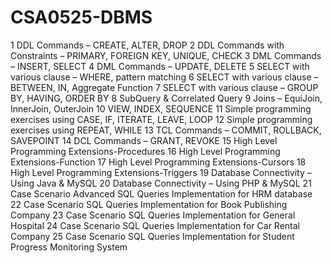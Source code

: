 # CSA0525-DBMS
1	DDL Commands – CREATE, ALTER, DROP
2	DDL Commands with Constraints – PRIMARY, FOREIGN KEY, UNIQUE, CHECK
3	DML Commands – INSERT, SELECT
4	DML Commands – UPDATE, DELETE
5	SELECT with various clause – WHERE, pattern matching
6	SELECT with various clause – BETWEEN, IN, Aggregate Function
7	SELECT with various clause – GROUP BY, HAVING, ORDER BY
8	SubQuery & Correlated Query
9	Joins – EquiJoin, InnerJoin, OuterJoin
10	VIEW, INDEX, SEQUENCE
11	Simple programming  exercises using CASE, IF, ITERATE, LEAVE, LOOP
12	Simple programming  exercises using REPEAT, WHILE
13	TCL Commands – COMMIT, ROLLBACK, SAVEPOINT
14	DCL Commands – GRANT, REVOKE
15	High Level Programming Extensions-Procedures
16	High Level Programming Extensions-Function
17	High Level Programming Extensions-Cursors
18	High Level Programming Extensions-Triggers
19	Database Connectivity – Using Java & MySQL
20	Database Connectivity – Using PHP & MySQL
21	Case Scenario Advanced SQL Queries Implementation for HRM database
22	Case Scenario SQL Queries Implementation for Book Publishing Company
23	Case Scenario SQL Queries Implementation for General Hospital
24	Case Scenario SQL Queries Implementation for Car Rental Company
25	Case Scenario SQL Queries Implementation for Student Progress Monitoring System
